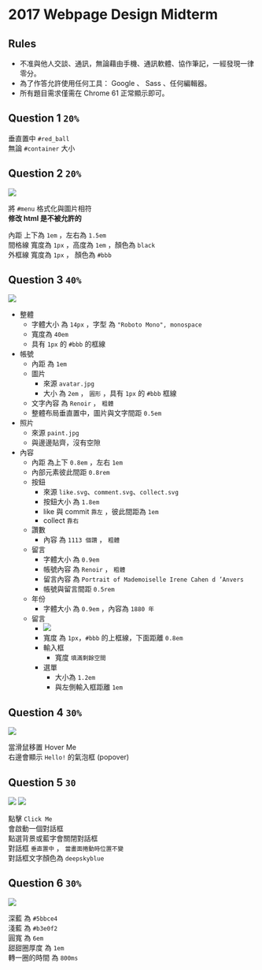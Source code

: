 # 2017 Webpage Design Midterm

## Rules

+ 不准與他人交談、通訊，無論藉由手機、通訊軟體、協作筆記，一經發現一律零分。
+ 為了作答允許使用任何工具： Google 、 Sass 、任何編輯器。
+ 所有題目需求僅需在 Chrome 61 正常顯示即可。

## Question 1 `20%`

垂直置中 `#red_ball`  
無論 `#container` 大小

## Question 2 `20%`

![](./assets/nav.jpg)

將 `#menu` 格式化與圖片相符  
**修改 html 是不被允許的**

內距 上下為 `1em` ，左右為 `1.5em`  
間格線 寬度為 `1px` ，高度為 `1em` ，顏色為 `black`  
外框線 寬度為 `1px` ， 顏色為 `#bbb`

## Question 3 `40%`

![](./assets/instagram1.jpg)

+ 整體
  + 字體大小 為 `14px` ，字型 為 `"Roboto Mono", monospace`
  + 寬度為 `40em`
  + 具有 `1px` 的 `#bbb` 的框線
+ 帳號
  + 內距 為 `1em`
  + 圖片
    + 來源 `avatar.jpg`
    + 大小 為 `2em` ， `圓形` ，具有 `1px` 的 `#bbb` 框線
  + 文字內容 為 `Renoir` ， `粗體`
  + 整體布局垂直置中，圖片與文字間距 `0.5em`
+ 照片
  + 來源 `paint.jpg`
  + 與邊邊貼齊，沒有空隙
+ 內容
  + 內距 為上下 `0.8em` ，左右 `1em`
  + 內部元素彼此間距 `0.8rem`
  + 按鈕
    + 來源 `like.svg`、`comment.svg`、`collect.svg`
    + 按鈕大小 為 `1.8em`
    + like 與 commit `靠左` ，彼此間距為 `1em`
    + collect `靠右`
  + 讚數
    + 內容 為 `1113 個讚` ， `粗體`
  + 留言
    + 字體大小 為 `0.9em`
    + 帳號內容 為 `Renoir` ， `粗體`
    + 留言內容 為 `Portrait of Mademoiselle Irene Cahen d ’Anvers`
    + 帳號與留言間距 `0.5rem`
  + 年份
    + 字體大小 為 `0.9em` ，內容為 `1880 年`
  + 留言
    + ![](./assets/instagram2.jpg)
    + 寬度 為 `1px`，`#bbb` 的上框線，下面距離 `0.8em`
    + 輸入框
      + 寬度 `填滿剩餘空間`
    + 選單
      + 大小為 `1.2em`
      + 與左側輸入框距離 `1em`

## Question 4 `30%`

![](./assets/hover.jpg)

當滑鼠移置 Hover Me  
右邊會顯示 `Hello!` 的氣泡框 (popover)

## Question 5 `30`

![](./assets/modul1.png)
![](./assets/modul2.png)

點擊 `Click Me`  
會啟動一個對話框  
點選背景或藍字會關閉對話框  
對話框 `垂直置中` ， `當畫面捲動時位置不變`  
對話框文字顏色為 `deepskyblue`

## Question 6 `30%`

![](./assets/loader.gif)

深藍 為 `#5bbce4`  
淺藍 為 `#b3e0f2`  
圓寬 為 `6em`  
甜甜圈厚度 為 `1em`  
轉一圈的時間 為 `800ms`
